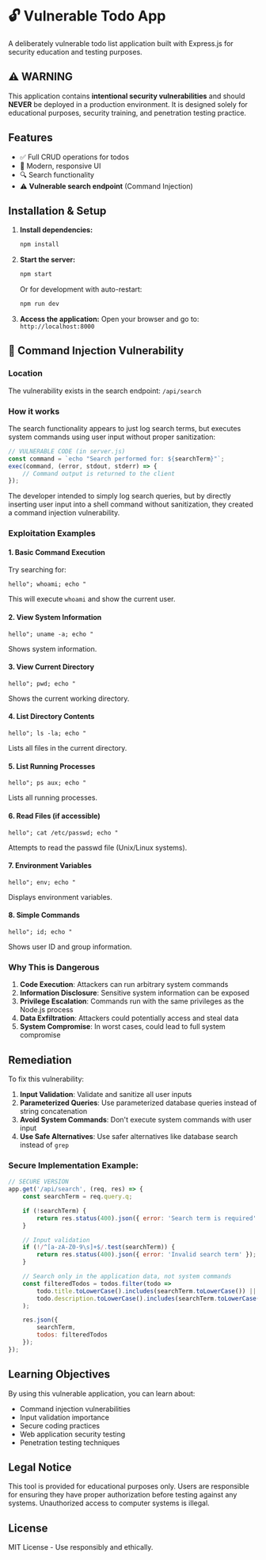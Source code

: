 # 🔓 Vulnerable Todo App

A deliberately vulnerable todo list application built with Express.js for security education and testing purposes.

## ⚠️ **WARNING**

This application contains **intentional security vulnerabilities** and should **NEVER** be deployed in a production environment. It is designed solely for educational purposes, security training, and penetration testing practice.

## Features

- ✅ Full CRUD operations for todos
- 🎨 Modern, responsive UI
- 🔍 Search functionality
- ⚠️ **Vulnerable search endpoint** (Command Injection)

## Installation & Setup

1. **Install dependencies:**
   ```bash
   npm install
   ```

2. **Start the server:**
   ```bash
   npm start
   ```

   Or for development with auto-restart:
   ```bash
   npm run dev
   ```

3. **Access the application:**
   Open your browser and go to: `http://localhost:8000`

## 🎯 Command Injection Vulnerability

### Location
The vulnerability exists in the search endpoint: `/api/search`

### How it works
The search functionality appears to just log search terms, but executes system commands using user input without proper sanitization:

```javascript
// VULNERABLE CODE (in server.js)
const command = `echo "Search performed for: ${searchTerm}"`;
exec(command, (error, stdout, stderr) => {
    // Command output is returned to the client
});
```

The developer intended to simply log search queries, but by directly inserting user input into a shell command without sanitization, they created a command injection vulnerability.

### Exploitation Examples

#### 1. Basic Command Execution
Try searching for:
```
hello"; whoami; echo "
```
This will execute `whoami` and show the current user.

#### 2. View System Information
```
hello"; uname -a; echo "
```
Shows system information.

#### 3. View Current Directory
```
hello"; pwd; echo "
```
Shows the current working directory.

#### 4. List Directory Contents
```
hello"; ls -la; echo "
```
Lists all files in the current directory.

#### 5. List Running Processes
```
hello"; ps aux; echo "
```
Lists all running processes.

#### 6. Read Files (if accessible)
```
hello"; cat /etc/passwd; echo "
```
Attempts to read the passwd file (Unix/Linux systems).

#### 7. Environment Variables
```
hello"; env; echo "
```
Displays environment variables.

#### 8. Simple Commands
```
hello"; id; echo "
```
Shows user ID and group information.

### Why This is Dangerous

1. **Code Execution**: Attackers can run arbitrary system commands
2. **Information Disclosure**: Sensitive system information can be exposed
3. **Privilege Escalation**: Commands run with the same privileges as the Node.js process
4. **Data Exfiltration**: Attackers could potentially access and steal data
5. **System Compromise**: In worst cases, could lead to full system compromise

## Remediation

To fix this vulnerability:

1. **Input Validation**: Validate and sanitize all user inputs
2. **Parameterized Queries**: Use parameterized database queries instead of string concatenation
3. **Avoid System Commands**: Don't execute system commands with user input
4. **Use Safe Alternatives**: Use safer alternatives like database search instead of `grep`

### Secure Implementation Example:

```javascript
// SECURE VERSION
app.get('/api/search', (req, res) => {
    const searchTerm = req.query.q;

    if (!searchTerm) {
        return res.status(400).json({ error: 'Search term is required' });
    }

    // Input validation
    if (!/^[a-zA-Z0-9\s]+$/.test(searchTerm)) {
        return res.status(400).json({ error: 'Invalid search term' });
    }

    // Search only in the application data, not system commands
    const filteredTodos = todos.filter(todo =>
        todo.title.toLowerCase().includes(searchTerm.toLowerCase()) ||
        todo.description.toLowerCase().includes(searchTerm.toLowerCase())
    );

    res.json({
        searchTerm,
        todos: filteredTodos
    });
});
```

## Learning Objectives

By using this vulnerable application, you can learn about:

- Command injection vulnerabilities
- Input validation importance
- Secure coding practices
- Web application security testing
- Penetration testing techniques

## Legal Notice

This tool is provided for educational purposes only. Users are responsible for ensuring they have proper authorization before testing against any systems. Unauthorized access to computer systems is illegal.

## License

MIT License - Use responsibly and ethically.
